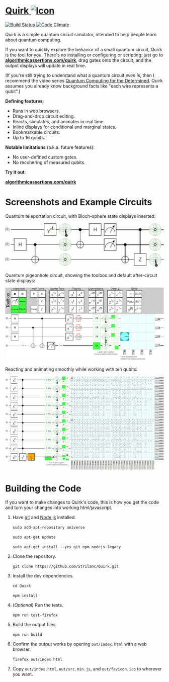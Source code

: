 # <a href="http://algorithmicassertions.com/quirk">Quirk <img src="res/favicon.ico" alt="Icon" title="Icon" /></a>

[![Build Status](https://travis-ci.org/Strilanc/Quirk.svg?branch=master)](https://travis-ci.org/Strilanc/Quirk)
[![Code Climate](https://codeclimate.com/github/Strilanc/Quirk/badges/gpa.svg)](https://codeclimate.com/github/Strilanc/Quirk)

Quirk is a simple quantum circuit simulator, intended to help people learn about quantum computing.

If you want to quickly explore the behavior of a small quantum circuit, Quirk is the tool for you.
There's no installing or configuring or scripting: just go to **[algorithmicassertions.com/quirk](http://algorithmicassertions.com/quirk)**, drag gates onto the circuit, and the output displays will update in real time.

(If you're still trying to understand what a quantum circuit *even is*, then I recommend the video series [Quantum Computing for the Determined](https://www.youtube.com/playlist?list=PL1826E60FD05B44E4).
Quirk assumes you already know background facts like "each wire represents a qubit".)

**Defining features**:

- Runs in web browsers.
- Drag-and-drop circuit editing.
- Reacts, simulates, and animates in real time.
- Inline displays for conditional and marginal states.
- Bookmarkable circuits.
- Up to 16 qubits.

**Notable limitations** (a.k.a. future features):

- No user-defined custom gates.
- No recohering of measured qubits.

**Try it out**:

**[algorithmicassertions.com/quirk](http://algorithmicassertions.com/quirk)**

# Screenshots and Example Circuits

Quantum teleportation circuit, with Bloch-sphere state displays inserted:

![Quantum teleportation](/doc/README_TeleportationLoop.gif)

Quantum pigeonhole circuit, showing the toolbox and default after-circuit state displays:

![The Inspector](/doc/README_Pigeonhole.png)

Reacting and animating smoothly while working with ten qubits:

![Ten qubits animation](/doc/README_TenQubitsLoop.gif)

# Building the Code

If you want to make changes to Quirk's code, this is how you get the code and turn your changes into working html/javascript.

1. Have [git](https://git-scm.com/) and [Node.js](https://nodejs.org/en/download/) installed.

    `sudo add-apt-repository universe`
    
    `sudo apt-get update`
    
    `sudo apt-get install --yes git npm nodejs-legacy`

2. Clone the repository.

    `git clone https://github.com/Strilanc/Quirk.git`

3. Install the dev dependencies.

    `cd Quirk`
    
    `npm install`

4. (*Optional*) Run the tests.

    `npm run test-firefox`

5. Build the output files.

    `npm run build`

6. Confirm the output works by opening `out/index.html` with a web browser.

    `firefox out/index.html`

7. Copy `out/index.html`, `out/src.min.js`, and `out/favicon.ico` to wherever you want.
